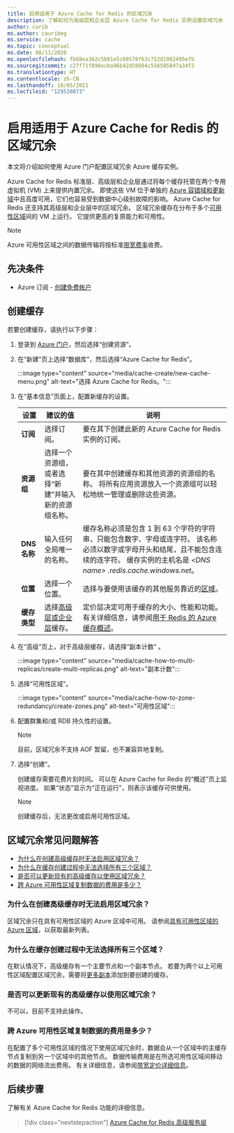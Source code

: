 ```yaml
---
title: 启用适用于 Azure Cache for Redis 的区域冗余
description: 了解如何为高级层和企业层 Azure Cache for Redis 实例设置区域冗余
author: curib
ms.author: cauribeg
ms.service: cache
ms.topic: conceptual
ms.date: 08/11/2020
ms.openlocfilehash: fb68ea362c5b91e5c60578f63c752d1982495efb
ms.sourcegitcommit: c27f71f890ecba96b42d58604c556505897a34f3
ms.translationtype: HT
ms.contentlocale: zh-CN
ms.lasthandoff: 10/05/2021
ms.locfileid: "129538073"
---
```

# <a name="enable-zone-redundancy-for-azure-cache-for-redis"></a>启用适用于 Azure Cache for Redis 的区域冗余
本文将介绍如何使用 Azure 门户配置区域冗余 Azure 缓存实例。

Azure Cache for Redis 标准层、高级层和企业层通过将每个缓存托管在两个专用虚拟机 (VM) 上来提供内置冗余。 即使这些 VM 位于单独的 [Azure 容错域和更新域](../virtual-machines/availability.md)中且高度可用，它们也容易受到数据中心级别故障的影响。 Azure Cache for Redis 还支持其高级层和企业层中的区域冗余。 区域冗余缓存在分布于多个[可用性区域](../availability-zones/az-overview.md)间的 VM 上运行。 它提供更高的复原能力和可用性。

> [!NOTE]
> Azure 可用性区域之间的数据传输将按标准[带宽费率](https://azure.microsoft.com/pricing/details/bandwidth/)收费。

## <a name="prerequisites"></a>先决条件
* Azure 订阅 - [创建免费帐户](https://azure.microsoft.com/free/)

## <a name="create-a-cache"></a>创建缓存
若要创建缓存，请执行以下步骤：

1. 登录到 [Azure 门户](https://portal.azure.com)，然后选择“创建资源”。
  
1. 在“新建”页上选择“数据库”，然后选择“Azure Cache for Redis”。

    :::image type="content" source="media/cache-create/new-cache-menu.png" alt-text="选择 Azure Cache for Redis。":::
   
1. 在“基本信息”页面上，配置新缓存的设置。
   
    | 设置      | 建议的值  | 说明 |
    | ------------ |  ------- | -------------------------------------------------- |
    | **订阅** | 选择订阅。 | 要在其下创建此新的 Azure Cache for Redis 实例的订阅。 | 
    | **资源组** | 选择一个资源组，或者选择“新建”并输入新的资源组名称。 | 要在其中创建缓存和其他资源的资源组的名称。 将所有应用资源放入一个资源组可以轻松地统一管理或删除这些资源。 | 
    | **DNS 名称** | 输入任何全局唯一的名称。 | 缓存名称必须是包含 1 到 63 个字符的字符串，只能包含数字、字母或连字符。 该名称必须以数字或字母开头和结尾，且不能包含连续的连字符。 缓存实例的主机名是 *\<DNS name> .redis.cache.windows.net*。 | 
    | **位置** | 选择一个位置。 | 选择与要使用该缓存的其他服务靠近的[区域](https://azure.microsoft.com/regions/)。 |
    | **缓存类型** | 选择[高级层或企业层](https://azure.microsoft.com/pricing/details/cache/)缓存。 |  定价层决定可用于缓存的大小、性能和功能。 有关详细信息，请参阅[用于 Redis 的 Azure 缓存概述](cache-overview.md)。 |
   
1. 在“高级”页上，对于高级层缓存，请选择“副本计数” 。
   
    :::image type="content" source="media/cache-how-to-multi-replicas/create-multi-replicas.png" alt-text="副本计数":::

1. 选择“可用性区域”。 
   
    :::image type="content" source="media/cache-how-to-zone-redundancy/create-zones.png" alt-text="可用性区域":::

1. 配置群集和/或 RDB 持久性的设置。  

    > [!NOTE]
    > 目前，区域冗余不支持 AOF 暂留，也不兼容异地复制。
    >

1. 选择“创建”。 
   
    创建缓存需要花费片刻时间。 可以在 Azure Cache for Redis 的“概述”页上监视进度。  如果“状态”显示为“正在运行”，则表示该缓存可供使用。 
   
    > [!NOTE]
    > 创建缓存后，无法更改或启用可用性区域。 
    >

## <a name="zone-redundancy-faq"></a>区域冗余常见问题解答

- [为什么在创建高级缓存时无法启用区域冗余？](#why-cant-i-enable-zone-redundancy-when-creating-a-premium-cache)
- [为什么在缓存创建过程中无法选择所有三个区域？](#why-cant-i-select-all-three-zones-during-cache-create)
- [是否可以更新现有的高级缓存以使用区域冗余？](#can-i-update-my-existing-premium-cache-to-use-zone-redundancy)
- [跨 Azure 可用性区域复制数据的费用是多少？](#how-much-does-it-cost-to-replicate-my-data-across-azure-availability-zones)

### <a name="why-cant-i-enable-zone-redundancy-when-creating-a-premium-cache"></a>为什么在创建高级缓存时无法启用区域冗余？

区域冗余只在具有可用性区域的 Azure 区域中可用。 请参阅[具有可用性区域的 Azure 区域](../availability-zones/az-region.md#azure-services-supporting-availability-zones)，以获取最新列表。

### <a name="why-cant-i-select-all-three-zones-during-cache-create"></a>为什么在缓存创建过程中无法选择所有三个区域？

在默认情况下，高级缓存有一个主要节点和一个副本节点。 若要为两个以上可用性区域配置区域冗余，需要将[更多副本](cache-how-to-multi-replicas.md)添加到要创建的缓存。

### <a name="can-i-update-my-existing-premium-cache-to-use-zone-redundancy"></a>是否可以更新现有的高级缓存以使用区域冗余？

不可以，目前不支持此操作。

### <a name="how-much-does-it-cost-to-replicate-my-data-across-azure-availability-zones"></a>跨 Azure 可用性区域复制数据的费用是多少？

在配置了多个可用性区域的情况下使用区域冗余时，数据会从一个区域中的主缓存节点复制到另一个区域中的其他节点。 数据传输费用是在所选可用性区域间移动的数据的网络流出费用。 有关详细信息，请参阅[带宽定价详细信息](https://azure.microsoft.com/pricing/details/bandwidth/)。

## <a name="next-steps"></a>后续步骤
了解有关 Azure Cache for Redis 功能的详细信息。

> [!div class="nextstepaction"]
> [Azure Cache for Redis 高级服务层](cache-overview.md#service-tiers)

